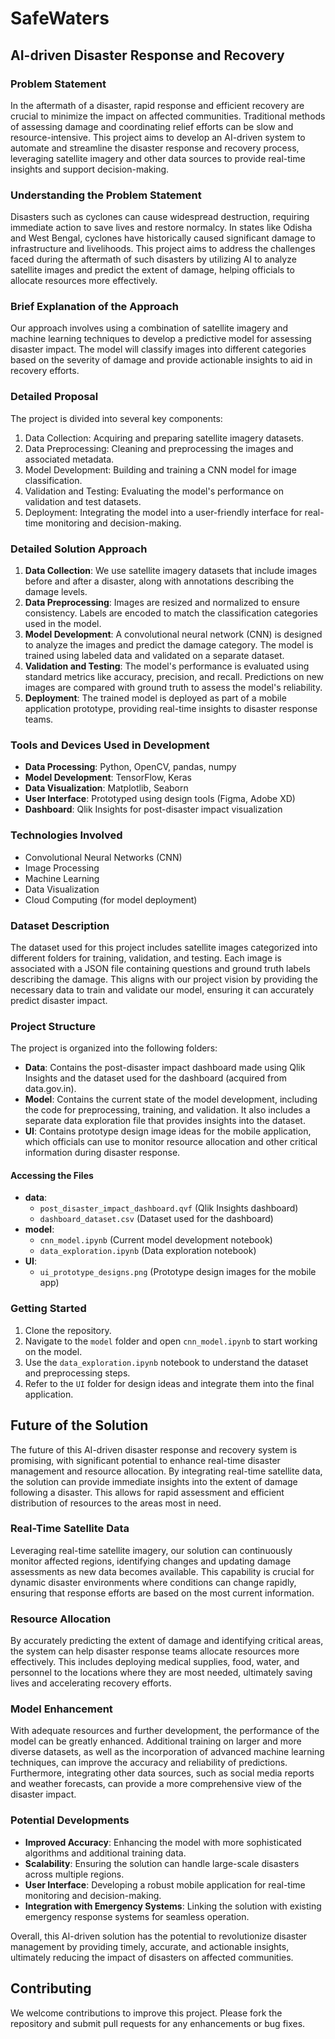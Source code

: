 # SafeWaters


## AI-driven Disaster Response and Recovery


### Problem Statement

In the aftermath of a disaster, rapid response and efficient recovery are crucial to minimize the impact on affected communities. Traditional methods of assessing damage and coordinating relief efforts can be slow and resource-intensive. This project aims to develop an AI-driven system to automate and streamline the disaster response and recovery process, leveraging satellite imagery and other data sources to provide real-time insights and support decision-making.

### Understanding the Problem Statement

Disasters such as cyclones can cause widespread destruction, requiring immediate action to save lives and restore normalcy. In states like Odisha and West Bengal, cyclones have historically caused significant damage to infrastructure and livelihoods. This project aims to address the challenges faced during the aftermath of such disasters by utilizing AI to analyze satellite images and predict the extent of damage, helping officials to allocate resources more effectively.

### Brief Explanation of the Approach

Our approach involves using a combination of satellite imagery and machine learning techniques to develop a predictive model for assessing disaster impact. The model will classify images into different categories based on the severity of damage and provide actionable insights to aid in recovery efforts.

### Detailed Proposal

The project is divided into several key components:
1. Data Collection: Acquiring and preparing satellite imagery datasets.
2. Data Preprocessing: Cleaning and preprocessing the images and associated metadata.
3. Model Development: Building and training a CNN model for image classification.
4. Validation and Testing: Evaluating the model's performance on validation and test datasets.
5. Deployment: Integrating the model into a user-friendly interface for real-time monitoring and decision-making.

### Detailed Solution Approach

1. **Data Collection**: We use satellite imagery datasets that include images before and after a disaster, along with annotations describing the damage levels.
2. **Data Preprocessing**: Images are resized and normalized to ensure consistency. Labels are encoded to match the classification categories used in the model.
3. **Model Development**: A convolutional neural network (CNN) is designed to analyze the images and predict the damage category. The model is trained using labeled data and validated on a separate dataset.
4. **Validation and Testing**: The model's performance is evaluated using standard metrics like accuracy, precision, and recall. Predictions on new images are compared with ground truth to assess the model's reliability.
5. **Deployment**: The trained model is deployed as part of a mobile application prototype, providing real-time insights to disaster response teams.

### Tools and Devices Used in Development

- **Data Processing**: Python, OpenCV, pandas, numpy
- **Model Development**: TensorFlow, Keras
- **Data Visualization**: Matplotlib, Seaborn
- **User Interface**: Prototyped using design tools (Figma, Adobe XD)
- **Dashboard**: Qlik Insights for post-disaster impact visualization

### Technologies Involved

- Convolutional Neural Networks (CNN)
- Image Processing
- Machine Learning
- Data Visualization
- Cloud Computing (for model deployment)

### Dataset Description

The dataset used for this project includes satellite images categorized into different folders for training, validation, and testing. Each image is associated with a JSON file containing questions and ground truth labels describing the damage. This aligns with our project vision by providing the necessary data to train and validate our model, ensuring it can accurately predict disaster impact.

### Project Structure

The project is organized into the following folders:

- **Data**: Contains the post-disaster impact dashboard made using Qlik Insights and the dataset used for the dashboard (acquired from data.gov.in).
- **Model**: Contains the current state of the model development, including the code for preprocessing, training, and validation. It also includes a separate data exploration file that provides insights into the dataset.
- **UI**: Contains prototype design image ideas for the mobile application, which officials can use to monitor resource allocation and other critical information during disaster response.

#### Accessing the Files

- **data**: 
  - `post_disaster_impact_dashboard.qvf` (Qlik Insights dashboard)
  - `dashboard_dataset.csv` (Dataset used for the dashboard)
- **model**: 
  - `cnn_model.ipynb` (Current model development notebook)
  - `data_exploration.ipynb` (Data exploration notebook)
- **UI**: 
  - `ui_prototype_designs.png` (Prototype design images for the mobile app)

### Getting Started

1. Clone the repository.
2. Navigate to the `model` folder and open `cnn_model.ipynb` to start working on the model.
3. Use the `data_exploration.ipynb` notebook to understand the dataset and preprocessing steps.
4. Refer to the `UI` folder for design ideas and integrate them into the final application.

## Future of the Solution

The future of this AI-driven disaster response and recovery system is promising, with significant potential to enhance real-time disaster management and resource allocation. By integrating real-time satellite data, the solution can provide immediate insights into the extent of damage following a disaster. This allows for rapid assessment and efficient distribution of resources to the areas most in need.

### Real-Time Satellite Data

Leveraging real-time satellite imagery, our solution can continuously monitor affected regions, identifying changes and updating damage assessments as new data becomes available. This capability is crucial for dynamic disaster environments where conditions can change rapidly, ensuring that response efforts are based on the most current information.

### Resource Allocation

By accurately predicting the extent of damage and identifying critical areas, the system can help disaster response teams allocate resources more effectively. This includes deploying medical supplies, food, water, and personnel to the locations where they are most needed, ultimately saving lives and accelerating recovery efforts.

### Model Enhancement

With adequate resources and further development, the performance of the model can be greatly enhanced. Additional training on larger and more diverse datasets, as well as the incorporation of advanced machine learning techniques, can improve the accuracy and reliability of predictions. Furthermore, integrating other data sources, such as social media reports and weather forecasts, can provide a more comprehensive view of the disaster impact.

### Potential Developments

- **Improved Accuracy**: Enhancing the model with more sophisticated algorithms and additional training data.
- **Scalability**: Ensuring the solution can handle large-scale disasters across multiple regions.
- **User Interface**: Developing a robust mobile application for real-time monitoring and decision-making.
- **Integration with Emergency Systems**: Linking the solution with existing emergency response systems for seamless operation.


Overall, this AI-driven solution has the potential to revolutionize disaster management by providing timely, accurate, and actionable insights, ultimately reducing the impact of disasters on affected communities.


## Contributing

We welcome contributions to improve this project. Please fork the repository and submit pull requests for any enhancements or bug fixes.

